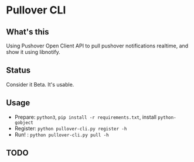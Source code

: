 Pullover CLI
=========

What's this
-----

Using Pushover Open Client API to pull pushover notifications realtime, and show it using libnotify.

Status
-----

Consider it Beta. It's usable.

Usage
-----

- Prepare: `python3`, `pip install -r requirements.txt`, install `python-gobject`
- Register: `python pullover-cli.py register -h`
- Run! : `python pullover-cli.py pull -h`

TODO
-----

